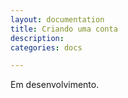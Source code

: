 ```yaml
---
layout: documentation
title: Criando uma conta
description: 
categories: docs

---
```


Em desenvolvimento.
